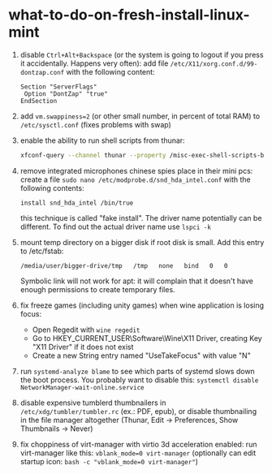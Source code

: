 # what-to-do-on-fresh-install-linux-mint

1. disable `Ctrl+Alt+Backspace` (or the system is going to logout if you press it accidentally. Happens very often):
   add file `/etc/X11/xorg.conf.d/99-dontzap.conf` with the following content:
   ```
   Section "ServerFlags"
    Option "DontZap" "true"
   EndSection
   ```

2. add `vm.swappiness=2` (or other small number, in percent of total RAM) to `/etc/sysctl.conf` (fixes problems with swap)

3. enable the ability to run shell scripts from thunar:
   ```sh
   xfconf-query --channel thunar --property /misc-exec-shell-scripts-by-default --create --type bool --set true
   ```
4. remove integrated microphones chinese spies place in their mini pcs:
   create a file `sudo nano /etc/modprobe.d/snd_hda_intel.conf` with the following contents:
   ```
   install snd_hda_intel /bin/true
   ```
   this technique is called "fake install".
   The driver name potentially can be different. To find out the actual driver name use `lspci -k`
   
5. mount temp directory on a bigger disk if root disk is small. Add this entry to /etc/fstab:
   ```
   /media/user/bigger-drive/tmp   /tmp   none   bind   0   0
   ```
   Symbolic link will not work for apt: it will complain that it doesn't have enough permissions to create temporary files.
6. fix freeze games (including unity games) when wine application is losing focus:
    - Open Regedit with `wine regedit`
    - Go to HKEY_CURRENT_USER\Software\Wine\X11 Driver, creating Key "X11 Driver" if it does not exist
    - Create a new String entry named "UseTakeFocus" with value "N"
  
7. run `systemd-analyze blame` to see which parts of systemd slows down the boot process. You probably want to disable this: `systemctl disable NetworkManager-wait-online.service` 

8. disable expensive tumblerd thumbnailers in `/etc/xdg/tumbler/tumbler.rc` (ex.: PDF, epub), or disable thumbnailing in the file manager altogether (Thunar, Edit -> Preferences, Show Thumbnails -> Never)

9. fix choppiness of virt-manager with virtio 3d acceleration enabled: run virt-manager like this: `vblank_mode=0 virt-manager` (optionally can edit startup icon: `bash -c "vblank_mode=0 virt-manager"`)
